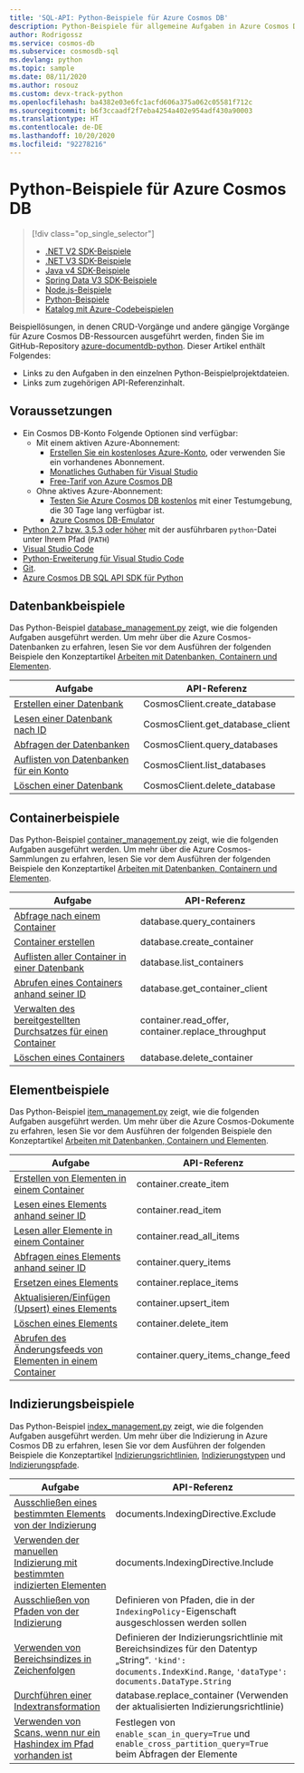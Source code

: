 ```yaml
---
title: 'SQL-API: Python-Beispiele für Azure Cosmos DB'
description: Python-Beispiele für allgemeine Aufgaben in Azure Cosmos DB (einschließlich CRUD-Vorgänge) finden Sie auf GitHub.
author: Rodrigossz
ms.service: cosmos-db
ms.subservice: cosmosdb-sql
ms.devlang: python
ms.topic: sample
ms.date: 08/11/2020
ms.author: rosouz
ms.custom: devx-track-python
ms.openlocfilehash: ba4382e03e6fc1acfd606a375a062c05581f712c
ms.sourcegitcommit: b6f3ccaadf2f7eba4254a402e954adf430a90003
ms.translationtype: HT
ms.contentlocale: de-DE
ms.lasthandoff: 10/20/2020
ms.locfileid: "92278216"
---
```

# <a name="azure-cosmos-db-python-examples"></a>Python-Beispiele für Azure Cosmos DB

> [!div class="op_single_selector"]
> * [.NET V2 SDK-Beispiele](sql-api-dotnet-samples.md)
> * [.NET V3 SDK-Beispiele](sql-api-dotnet-v3sdk-samples.md)
> * [Java v4 SDK-Beispiele](sql-api-java-sdk-samples.md)
> * [Spring Data V3 SDK-Beispiele](sql-api-spring-data-sdk-samples.md)
> * [Node.js-Beispiele](sql-api-nodejs-samples.md)
> * [Python-Beispiele](sql-api-python-samples.md)
> * [Katalog mit Azure-Codebeispielen](https://azure.microsoft.com/resources/samples/?sort=0&service=cosmos-db)

Beispiellösungen, in denen CRUD-Vorgänge und andere gängige Vorgänge für Azure Cosmos DB-Ressourcen ausgeführt werden, finden Sie im GitHub-Repository [azure-documentdb-python](https://github.com/Azure/azure-documentdb-python). Dieser Artikel enthält Folgendes:

* Links zu den Aufgaben in den einzelnen Python-Beispielprojektdateien.
* Links zum zugehörigen API-Referenzinhalt.

## <a name="prerequisites"></a>Voraussetzungen

- Ein Cosmos DB-Konto Folgende Optionen sind verfügbar:
    * Mit einem aktiven Azure-Abonnement:
        * [Erstellen Sie ein kostenloses Azure-Konto](https://azure.microsoft.com/free), oder verwenden Sie ein vorhandenes Abonnement. 
        * [Monatliches Guthaben für Visual Studio](https://azure.microsoft.com/pricing/member-offers/credit-for-visual-studio-subscribers)
        * [Free-Tarif von Azure Cosmos DB](https://docs.microsoft.com/azure/cosmos-db/optimize-dev-test#azure-cosmos-db-free-tier)
    * Ohne aktives Azure-Abonnement:
        * [Testen Sie Azure Cosmos DB kostenlos](https://azure.microsoft.com/try/cosmosdb/) mit einer Testumgebung, die 30 Tage lang verfügbar ist.
        * [Azure Cosmos DB-Emulator](https://aka.ms/cosmosdb-emulator) 
- [Python 2.7 bzw. 3.5.3 oder höher](https://www.python.org/downloads/) mit der ausführbaren `python`-Datei unter Ihrem Pfad (`PATH`)
- [Visual Studio Code](https://code.visualstudio.com/)
- [Python-Erweiterung für Visual Studio Code](https://marketplace.visualstudio.com/items?itemName=ms-python.python#overview)
- [Git](https://www.git-scm.com/downloads). 
- [Azure Cosmos DB SQL API SDK für Python](https://github.com/Azure/azure-sdk-for-python/tree/master/sdk/cosmos/azure-cosmos)

## <a name="database-examples"></a>Datenbankbeispiele

Das Python-Beispiel [database_management.py](https://github.com/Azure/azure-sdk-for-python/blob/master/sdk/cosmos/azure-cosmos/samples/database_management.py) zeigt, wie die folgenden Aufgaben ausgeführt werden. Um mehr über die Azure Cosmos-Datenbanken zu erfahren, lesen Sie vor dem Ausführen der folgenden Beispiele den Konzeptartikel [Arbeiten mit Datenbanken, Containern und Elementen](account-databases-containers-items.md).

| Aufgabe | API-Referenz |
| --- | --- |
| [Erstellen einer Datenbank](https://github.com/Azure/azure-sdk-for-python/blob/master/sdk/cosmos/azure-cosmos/samples/database_management.py#L48-L56) |CosmosClient.create_database|
| [Lesen einer Datenbank nach ID](https://github.com/Azure/azure-sdk-for-python/blob/master/sdk/cosmos/azure-cosmos/samples/database_management.py#L59-L67) |CosmosClient.get_database_client|
| [Abfragen der Datenbanken](https://github.com/Azure/azure-sdk-for-python/blob/master/sdk/cosmos/azure-cosmos/samples/database_management.py#L32-L67) |CosmosClient.query_databases|
| [Auflisten von Datenbanken für ein Konto](https://github.com/Azure/azure-sdk-for-python/blob/master/sdk/cosmos/azure-cosmos/samples/database_management.py#L70-L81) |CosmosClient.list_databases|
| [Löschen einer Datenbank](https://github.com/Azure/azure-sdk-for-python/blob/master/sdk/cosmos/azure-cosmos/samples/database_management.py#L84-L93) |CosmosClient.delete_database|

## <a name="container-examples"></a>Containerbeispiele

Das Python-Beispiel [container_management.py](https://github.com/Azure/azure-sdk-for-python/blob/master/sdk/cosmos/azure-cosmos/samples/container_management.py) zeigt, wie die folgenden Aufgaben ausgeführt werden. Um mehr über die Azure Cosmos-Sammlungen zu erfahren, lesen Sie vor dem Ausführen der folgenden Beispiele den Konzeptartikel [Arbeiten mit Datenbanken, Containern und Elementen](account-databases-containers-items.md).

| Aufgabe | API-Referenz |
| --- | --- |
| [Abfrage nach einem Container](https://github.com/Azure/azure-sdk-for-python/blob/master/sdk/cosmos/azure-cosmos/samples/container_management.py#L51-L66) |database.query_containers |
| [Container erstellen](https://github.com/Azure/azure-sdk-for-python/blob/master/sdk/cosmos/azure-cosmos/samples/container_management.py#L69-L163) |database.create_container |
| [Auflisten aller Container in einer Datenbank](https://github.com/Azure/azure-sdk-for-python/blob/master/sdk/cosmos/azure-cosmos/samples/container_management.py#L206-L217) |database.list_containers |
| [Abrufen eines Containers anhand seiner ID](https://github.com/Azure/azure-sdk-for-python/blob/master/sdk/cosmos/azure-cosmos/samples/container_management.py#L195-L203) |database.get_container_client |
| [Verwalten des bereitgestellten Durchsatzes für einen Container](https://github.com/Azure/azure-sdk-for-python/blob/master/sdk/cosmos/azure-cosmos/samples/container_management.py#L166-L192) |container.read_offer, container.replace_throughput|
| [Löschen eines Containers](https://github.com/Azure/azure-sdk-for-python/blob/master/sdk/cosmos/azure-cosmos/samples/container_management.py#L220-L229) |database.delete_container |

## <a name="item-examples"></a>Elementbeispiele

Das Python-Beispiel [item_management.py](https://github.com/Azure/azure-sdk-for-python/blob/master/sdk/cosmos/azure-cosmos/samples/document_management.py) zeigt, wie die folgenden Aufgaben ausgeführt werden. Um mehr über die Azure Cosmos-Dokumente zu erfahren, lesen Sie vor dem Ausführen der folgenden Beispiele den Konzeptartikel [Arbeiten mit Datenbanken, Containern und Elementen](account-databases-containers-items.md).

| Aufgabe | API-Referenz |
| --- | --- |
| [Erstellen von Elementen in einem Container](https://github.com/Azure/azure-sdk-for-python/blob/master/sdk/cosmos/azure-cosmos/samples/document_management.py#L26-L38) |container.create_item |
| [Lesen eines Elements anhand seiner ID](https://github.com/Azure/azure-sdk-for-python/blob/master/sdk/cosmos/azure-cosmos/samples/document_management.py#L41-L49) |container.read_item |
| [Lesen aller Elemente in einem Container](https://github.com/Azure/azure-sdk-for-python/blob/master/sdk/cosmos/azure-cosmos/samples/document_management.py#L52-L63) |container.read_all_items |
| [Abfragen eines Elements anhand seiner ID](https://github.com/Azure/azure-sdk-for-python/blob/master/sdk/cosmos/azure-cosmos/samples/document_management.py#L66-L78) |container.query_items |
| [Ersetzen eines Elements](https://github.com/Azure/azure-sdk-for-python/blob/master/sdk/cosmos/azure-cosmos/samples/document_management.py#L81-L88) |container.replace_items |
| [Aktualisieren/Einfügen (Upsert) eines Elements](https://github.com/Azure/azure-sdk-for-python/blob/master/sdk/cosmos/azure-cosmos/samples/document_management.py#L91-L98) |container.upsert_item |
| [Löschen eines Elements](https://github.com/Azure/azure-sdk-for-python/blob/master/sdk/cosmos/azure-cosmos/samples/document_management.py#L101-L106) |container.delete_item |
| [Abrufen des Änderungsfeeds von Elementen in einem Container](https://github.com/Azure/azure-sdk-for-python/blob/master/sdk/cosmos/azure-cosmos/samples/change_feed_management.py) |container.query_items_change_feed |

## <a name="indexing-examples"></a>Indizierungsbeispiele

Das Python-Beispiel [index_management.py](https://github.com/Azure/azure-sdk-for-python/blob/master/sdk/cosmos/azure-cosmos/samples/index_management.py) zeigt, wie die folgenden Aufgaben ausgeführt werden. Um mehr über die Indizierung in Azure Cosmos DB zu erfahren, lesen Sie vor dem Ausführen der folgenden Beispiele die Konzeptartikel [Indizierungsrichtlinien](index-policy.md), [Indizierungstypen](index-types.md) und [Indizierungspfade](index-paths.md).

| Aufgabe | API-Referenz |
| --- | --- |
| [Ausschließen eines bestimmten Elements von der Indizierung](https://github.com/Azure/azure-sdk-for-python/blob/master/sdk/cosmos/azure-cosmos/samples/index_management.py#L145-L201) | documents.IndexingDirective.Exclude|
| [Verwenden der manuellen Indizierung mit bestimmten indizierten Elementen](https://github.com/Azure/azure-sdk-for-python/blob/master/sdk/cosmos/azure-cosmos/samples/index_management.py#L204-L263) | documents.IndexingDirective.Include |
| [Ausschließen von Pfaden von der Indizierung](https://github.com/Azure/azure-sdk-for-python/blob/master/sdk/cosmos/azure-cosmos/samples/index_management.py#L266-L336) |Definieren von Pfaden, die in der `IndexingPolicy`-Eigenschaft ausgeschlossen werden sollen |
| [Verwenden von Bereichsindizes in Zeichenfolgen](https://github.com/Azure/azure-sdk-for-python/blob/master/sdk/cosmos/azure-cosmos/samples/index_management.py#L401-L485) | Definieren der Indizierungsrichtlinie mit Bereichsindizes für den Datentyp „String“. `'kind': documents.IndexKind.Range`, `'dataType': documents.DataType.String`|
| [Durchführen einer Indextransformation](https://github.com/Azure/azure-sdk-for-python/blob/master/sdk/cosmos/azure-cosmos/samples/index_management.py#L488-L544) |database.replace_container (Verwenden der aktualisierten Indizierungsrichtlinie)|
| [Verwenden von Scans, wenn nur ein Hashindex im Pfad vorhanden ist](https://github.com/Azure/azure-sdk-for-python/blob/master/sdk/cosmos/azure-cosmos/samples/index_management.py#L339-L398) | Festlegen von `enable_scan_in_query=True` und `enable_cross_partition_query=True` beim Abfragen der Elemente |
